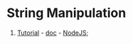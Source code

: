 # String Manipulation

1. [Tutorial](https://www.hackerearth.com/practice/data-structures-1/string-manipulation-1/basics-2/tutorial/) - [doc](tutorial/tutorial.md) - [NodeJS](tutorial/nodejs/reverse_substring.js);